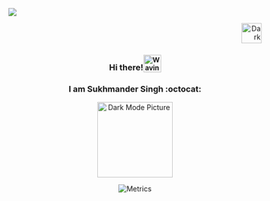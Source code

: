 <!DOCTYPE html>
<html>
<head>
  <link rel="stylesheet" href="style.css">
</head>
<body>
  
 [![](https://visitcount.itsvg.in/api?id=callmesukhi&icon=0&color=1)](https://visitcount.itsvg.in)

<div id="sun_moon" align="right">
<picture>
  <source media="(prefers-color-scheme: light)" srcset="https://user-images.githubusercontent.com/63070492/194926278-f45471e2-d106-4562-bbdc-f5dc8df61f2b.png">
  <img alt="Dark Mode Picture" src="https://user-images.githubusercontent.com/63070492/194926259-55487710-a7bc-4426-8c22-aad69b17750d.png" height="40" width="40">
</picture>
</div>

<div align="center">
  
### Hi there!<sub><img src="https://raw.githubusercontent.com/nixin72/nixin72/master/wave.gif" alt="Waving hand animated gif" height="35" width="35" /></sub>

### I am Sukhmander Singh :octocat:

<picture>
  <source media="(prefers-color-scheme: light)" srcset="https://user-images.githubusercontent.com/63070492/193119069-d0cbf805-2ef5-4389-833c-020b582c82c4.png">
  <img alt="Dark Mode Picture" src="https://user-images.githubusercontent.com/63070492/193127919-d2dee58b-d3fb-4217-9562-a60038357b32.png" width="150" height="150">
</picture>

![Metrics](https://metrics.lecoq.io/callmesukhi?template=classic&isocalendar=1&languages=1&lines=1&introduction=1&achievements=1&rss=1&base=header%2C%20activity%2C%20community%2C%20repositories%2C%20metadata&base.indepth=false&base.hireable=false&base.skip=false&isocalendar=false&isocalendar.duration=half-year&languages=false&languages.limit=15&languages.threshold=0%25&languages.other=false&languages.colors=github&languages.sections=most-used&languages.indepth=false&languages.analysis.timeout=15&languages.categories=markup%2C%20programming&languages.recent.categories=markup%2C%20programming&languages.recent.load=300&languages.recent.days=14&lines=false&lines.sections=base&lines.repositories.limit=4&lines.history.limit=1&introduction=false&introduction.title=true&achievements=false&achievements.threshold=X&achievements.secrets=true&achievements.display=compact&achievements.limit=0&rss=false&rss.source=https%3A%2F%2Fwww.githubstatus.com%2Fhistory.atom&rss.limit=2&config.timezone=Europe%2FAmsterdam)

</div>

</body>
</html>
